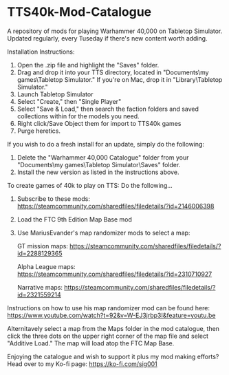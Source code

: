 # TTS40k-Mod-Catalogue

A repository of mods for playing Warhammer 40,000 on Tabletop Simulator. Updated regularly, every Tuseday if there's new content worth adding.

Installation Instructions:
1. Open the .zip file and highlight the "Saves" folder.
2. Drag and drop it into your TTS directory, located in "Documents\my games\Tabletop Simulator."
If you're on Mac, drop it in "Library\Tabletop Simulator."
3. Launch Tabletop Simulator
4. Select "Create," then "Single Player"
5. Select "Save & Load," then search the faction folders and saved collections within for the models you need.
6. Right click/Save Object them for import to TTS40k games
7. Purge heretics.

If you wish to do a fresh install for an update, simply do the following:
1. Delete the "Warhammer 40,000 Catalogue" folder from your "Documents\my games\Tabletop Simulator\Saves" folder.
2. Install the new version as listed in the instructions above.

To create games of 40k to play on TTS: Do the following...

1. Subscribe to these mods: https://steamcommunity.com/sharedfiles/filedetails/?id=2146006398
2. Load the FTC 9th Edition Map Base mod
3. Use MariusEvander's map randomizer mods to select a map:
    
    GT mission maps: https://steamcommunity.com/sharedfiles/filedetails/?id=2288129365
    
    Alpha League maps: https://steamcommunity.com/sharedfiles/filedetails/?id=2310710927
    
    Narrative maps: https://steamcommunity.com/sharedfiles/filedetails/?id=2321559214

Instructions on how to use his map randomizer mod can be found here: https://www.youtube.com/watch?t=92&v=W-EJ3jrbp3I&feature=youtu.be

Alternitavely select a map from the Maps folder in the mod catalogue, then click the three dots on the upper right corner of the map file and select "Additive Load." The map will load atop the FTC Map Base.

Enjoying the catalogue and wish to support it plus my mod making efforts? Head over to my Ko-fi page: https://ko-fi.com/sig001
